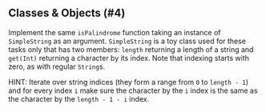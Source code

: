 ## Classes & Objects (#4)

Implement the same `isPalindrome` function taking an instance of `SimpleString`
as an argument. `SimpleString` is a toy class used for these tasks only that has
two members: `length` returning a length of a string 
and `get(Int)` returning a character by its index.
Note that indexing starts with zero, as with regular `String`s.

HINT: Iterate over string indices (they form a range from `0` to `length - 1`)
and for every index `i` make sure the character by the `i` index is the same
as the character by the `length - 1 - i` index.